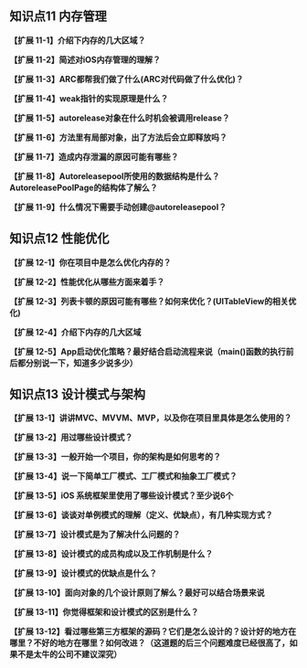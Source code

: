 ## 知识点11 内存管理

**【扩展 11-1】介绍下内存的几大区域？** 

**【扩展 11-2】简述对iOS内存管理的理解？**

**【扩展 11-3】ARC都帮我们做了什么(ARC对代码做了什么优化)？** 

**【扩展 11-4】weak指针的实现原理是什么？**

**【扩展 11-5】autorelease对象在什么时机会被调用release？** 

**【扩展 11-6】方法里有局部对象，出了方法后会立即释放吗？** 

**【扩展 11-7】造成内存泄漏的原因可能有哪些？** 

**【扩展 11-8】Autoreleasepool所使用的数据结构是什么？AutoreleasePoolPage的结构体了解么？** 

**【扩展 11-9】什么情况下需要手动创建@autoreleasepool？** 







## 知识点12 性能优化

**【扩展 12-1】你在项目中是怎么优化内存的？** 

**【扩展 12-2】性能优化从哪些方面来着手？**

**【扩展 12-3】列表卡顿的原因可能有哪些？如何来优化？(UITableView的相关优化)**

**【扩展 12-4】介绍下内存的几大区域** 

**【扩展 12-5】App启动优化策略？最好结合启动流程来说（main()函数的执行前后都分别说一下，知道多少说多少）** 




## 知识点13 设计模式与架构

**【扩展 13-1】讲讲MVC、MVVM、MVP，以及你在项目里具体是怎么使用的？**

**【扩展 13-2】用过哪些设计模式？**

**【扩展 13-3】一般开始一个项目，你的架构是如何思考的？** 

**【扩展 13-4】说一下简单工厂模式、工厂模式和抽象工厂模式？** 

**【扩展 13-5】iOS 系统框架里使用了哪些设计模式？至少说6个** 

**【扩展 13-6】谈谈对单例模式的理解（定义、优缺点），有几种实现方式？** 

**【扩展 13-7】设计模式是为了解决什么问题的？**

**【扩展 13-8】设计模式的成员构成以及工作机制是什么？**

**【扩展 13-9】设计模式的优缺点是什么？**

**【扩展 13-10】面向对象的几个设计原则了解么？最好可以结合场景来说**

**【扩展 13-11】你觉得框架和设计模式的区别是什么？**

**【扩展 13-12】看过哪些第三方框架的源码？它们是怎么设计的？设计好的地方在哪里？不好的地方在哪里？如何改进？（这道题的后三个问题难度已经很高了，如果不是太牛的公司不建议深究）**









